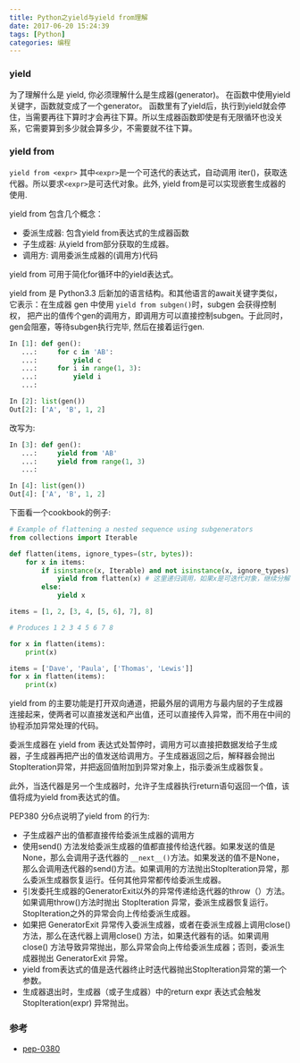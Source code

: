 ```yaml
---
title: Python之yield与yield from理解
date: 2017-06-20 15:24:39
tags: [Python]
categories: 编程
---
```

### yield
为了理解什么是 yield, 你必须理解什么是生成器(generator)。
在函数中使用yield关键字，函数就变成了一个generator。
函数里有了yield后，执行到yield就会停住，当需要再往下算时才会再往下算。所以生成器函数即使是有无限循环也没关系，它需要算到多少就会算多少，不需要就不往下算。

### yield from
`yield from <expr>` 其中`<expr>`是一个可迭代的表达式，自动调用 iter()，获取迭代器。所以要求`<expr>`是可迭代对象。此外, yield from是可以实现嵌套生成器的使用.

yield from 包含几个概念：
* 委派生成器: 包含yield from表达式的生成器函数
* 子生成器: 从yield from部分获取的生成器。
* 调用方: 调用委派生成器的(调用方)代码

yield from 可用于简化for循环中的yield表达式。

yield from 是 Python3.3 后新加的语言结构。和其他语言的await关键字类似，
它表示：在生成器 gen 中使用 `yield from subgen()`时，subgen 会获得控制权，
把产出的值传个gen的调用方，即调用方可以直接控制subgen。于此同时，gen会阻塞，等待subgen执行完毕, 然后在接着运行gen.
```python
In [1]: def gen():
   ...:     for c in 'AB':
   ...:         yield c
   ...:     for i in range(1, 3):
   ...:         yield i
   ...:

In [2]: list(gen())
Out[2]: ['A', 'B', 1, 2]
```

改写为:
```python
In [3]: def gen():
   ...:     yield from 'AB'
   ...:     yield from range(1, 3)
   ...:

In [4]: list(gen())
Out[4]: ['A', 'B', 1, 2]
```

下面看一个cookbook的例子:
```python
# Example of flattening a nested sequence using subgenerators
from collections import Iterable

def flatten(items, ignore_types=(str, bytes)):
    for x in items:
        if isinstance(x, Iterable) and not isinstance(x, ignore_types):
            yield from flatten(x) # 这里递归调用，如果x是可迭代对象，继续分解
        else:
            yield x

items = [1, 2, [3, 4, [5, 6], 7], 8]

# Produces 1 2 3 4 5 6 7 8

for x in flatten(items):
    print(x)

items = ['Dave', 'Paula', ['Thomas', 'Lewis']]
for x in flatten(items):
    print(x)    
```

yield from 的主要功能是打开双向通道，把最外层的调用方与最内层的子生成器连接起来，使两者可以直接发送和产出值，还可以直接传入异常，而不用在中间的协程添加异常处理的代码。

委派生成器在 yield from 表达式处暂停时，调用方可以直接把数据发给子生成器，子生成器再把产出的值发送给调用方。子生成器返回之后，解释器会抛出StopIteration异常，并把返回值附加到异常对象上，指示委派生成器恢复。

此外，当迭代器是另一个生成器时，允许子生成器执行return语句返回一个值，该值将成为yield from表达式的值。

PEP380 分6点说明了yield from 的行为:
* 子生成器产出的值都直接传给委派生成器的调用方
* 使用send() 方法发给委派生成器的值都直接传给迭代器。如果发送的值是None，那么会调用子迭代器的 `__next__()`方法。如果发送的值不是None，那么会调用迭代器的send()方法。如果调用的方法抛出StopIteration异常，那么委派生成器恢复运行。任何其他异常都传给委派生成器。
* 引发委托生成器的GeneratorExit以外的异常传递给迭代器的throw（）方法。如果调用throw()方法时抛出 StopIteration 异常，委派生成器恢复运行。StopIteration之外的异常会向上传给委派生成器。
* 如果把 GeneratorExit 异常传入委派生成器，或者在委派生成器上调用close() 方法，那么在迭代器上调用close() 方法，如果迭代器有的话。如果调用close() 方法导致异常抛出，那么异常会向上传给委派生成器；否则，委派生成器抛出 GeneratorExit 异常。
* yield from表达式的值是迭代器终止时迭代器抛出StopIteration异常的第一个参数。
* 生成器退出时，生成器（或子生成器）中的return expr 表达式会触发 StopIteration(expr) 异常抛出。


### 参考
* [pep-0380](https://www.python.org/dev/peps/pep-0380/#proposal)